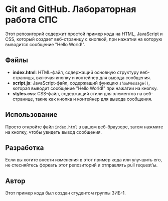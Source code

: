 # Git and GitHub. Лабораторная работа СПС

Этот репозиторий содержит простой пример кода на HTML, JavaScript и CSS, который создает веб-страницу с кнопкой, при нажатии на которую выводится сообщение "Hello World!".

## Файлы

- **index.html**: HTML-файл, содержащий основную структуру веб-страницы, включая кнопку и контейнер для вывода сообщения.
- **script.js**: JavaScript-файл, содержащий функцию `showMessage()`, которая выводит сообщение "Hello World!" при нажатии на кнопку.
- **styles.css**: CSS-файл, содержащий стили для элементов на веб-странице, такие как кнопка и контейнер для вывода сообщения.

## Использование

Просто откройте файл `index.html` в вашем веб-браузере, затем нажмите на кнопку, чтобы увидеть вывод сообщения.

## Разработка

Если вы хотите внести изменения в этот пример кода или улучшить его, не стесняйтесь форкать этот репозиторий и отправлять pull request'ы.

## Автор

Этот пример кода был создан студентом группы 3ИБ-1.